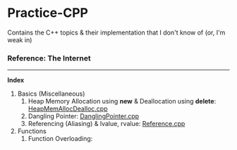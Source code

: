 # Practice-CPP
Contains the C++ topics &amp; their implementation that I don't know of (or, I'm weak in)

### Reference: The Internet

<hr/>

**Index**
1. Basics (Miscellaneous)
   1. Heap Memory Allocation using **new** & Deallocation using **delete**: [HeapMemAllocDealloc.cpp](https://github.com/Ch-sriram/Practice-CPP/blob/master/Basics%20%26%20Miscellaneous/HeapMemAllocDealloc.cpp)
   2. Dangling Pointer: [DanglingPointer.cpp](https://github.com/Ch-sriram/Practice-CPP/blob/master/Basics%20%26%20Miscellaneous/DanglingPointer.cpp)
   3. Referencing (Aliasing) & lvalue, rvalue: [Reference.cpp](https://github.com/Ch-sriram/Practice-CPP/blob/master/Basics%20%26%20Miscellaneous/Reference.cpp) 
2. Functions
   1. Function Overloading: 